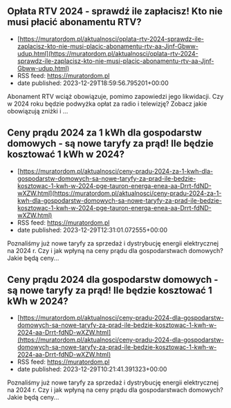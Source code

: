 ## Opłata RTV 2024 - sprawdź ile zapłacisz! Kto nie musi płacić abonamentu RTV?
 - [https://muratordom.pl/aktualnosci/oplata-rtv-2024-sprawdz-ile-zaplacisz-kto-nie-musi-placic-abonamentu-rtv-aa-Jjnf-Gbww-udup.html](https://muratordom.pl/aktualnosci/oplata-rtv-2024-sprawdz-ile-zaplacisz-kto-nie-musi-placic-abonamentu-rtv-aa-Jjnf-Gbww-udup.html)
 - RSS feed: https://muratordom.pl
 - date published: 2023-12-29T18:59:56.795201+00:00

Abonament RTV wciąż obowiązuje, pomimo zapowiedzi jego likwidacji. Czy w 2024 roku będzie podwyżka opłat za radio i telewizję? Zobacz jakie obowiązują zniżki i ...

## Ceny prądu 2024 za 1 kWh dla gospodarstw domowych - są nowe taryfy za prąd! Ile będzie kosztować 1 kWh w 2024?
 - [https://muratordom.pl/aktualnosci/ceny-pradu-2024-za-1-kwh-dla-gospodarstw-domowych-sa-nowe-taryfy-za-prad-ile-bedzie-kosztowac-1-kwh-w-2024-pge-tauron-energa-enea-aa-Drrt-fdND-wXZW.html](https://muratordom.pl/aktualnosci/ceny-pradu-2024-za-1-kwh-dla-gospodarstw-domowych-sa-nowe-taryfy-za-prad-ile-bedzie-kosztowac-1-kwh-w-2024-pge-tauron-energa-enea-aa-Drrt-fdND-wXZW.html)
 - RSS feed: https://muratordom.pl
 - date published: 2023-12-29T12:31:01.072555+00:00

Poznaliśmy już nowe taryfy za sprzedaż i dystrybucję energii elektrycznej na 2024 r. Czy i jak wpłyną na ceny prądu dla gospodarstwach domowych? Jakie będą ceny...

## Ceny prądu 2024 dla gospodarstw domowych - są nowe taryfy za prąd! Ile będzie kosztować 1 kWh w 2024?
 - [https://muratordom.pl/aktualnosci/ceny-pradu-2024-dla-gospodarstw-domowych-sa-nowe-taryfy-za-prad-ile-bedzie-kosztowac-1-kwh-w-2024-aa-Drrt-fdND-wXZW.html](https://muratordom.pl/aktualnosci/ceny-pradu-2024-dla-gospodarstw-domowych-sa-nowe-taryfy-za-prad-ile-bedzie-kosztowac-1-kwh-w-2024-aa-Drrt-fdND-wXZW.html)
 - RSS feed: https://muratordom.pl
 - date published: 2023-12-29T10:21:41.391323+00:00

Poznaliśmy już nowe taryfy za sprzedaż i dystrybucję energii elektrycznej na 2024 r. Czy i jak wpłyną na ceny prądu dla gospodarstwach domowych? Jakie będą ceny...

